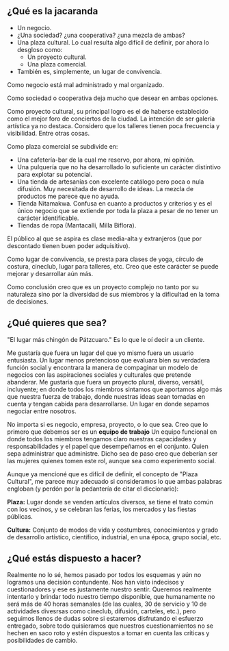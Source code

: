 ¿Qué es la jacaranda
--------------------

- Un negocio.
- ¿Una sociedad? ¿una cooperativa? ¿una mezcla de ambas?
- Una plaza cultural. Lo cual resulta algo difícil de definir, por ahora lo desgloso como:
  - Un proyecto cultural.
  + Una plaza comercial.
- También es, simplemente, un lugar de convivencia.


Como negocio está mal administrado y mal organizado.

Como sociedad o cooperativa deja mucho que desear en ambas opciones.

Como proyecto cultural, su principal logro es el de haberse establecido como el mejor foro de conciertos de la ciudad. La intención de ser galería artística ya no destaca. Considero que los talleres tienen poca frecuencia y visibilidad. Entre otras cosas.

Como plaza comercial se subdivide en:

- Una cafetería-bar de la cual me reservo, por ahora, mi opinión.
- Una pulquería que no ha desarrollado lo suficiente un carácter distintivo para explotar su potencial.
- Una tienda de artesanías con excelente catálogo pero poca o nula difusión. Muy necesitada de desarrollo de ideas. La mezcla de productos me parece que no ayuda.
- Tienda Nitamakwa. Confusa en cuanto a productos y criterios y es el único negocio que se extiende por toda la plaza a pesar de no tener un carácter identificable.
- Tiendas de ropa (Mantacalli, Milla Biflora).

El público al que se aspira es clase media-alta y extranjeros (que por descontado tienen buen poder adquisitivo).

Como lugar de convivencia, se presta para clases de yoga, círculo de costura, cineclub, lugar para talleres, etc. Creo que este carácter se puede mejorar y desarrollar aún más.

Como conclusión creo que es un proyecto complejo no tanto por su naturaleza sino por la diversidad de sus miembros y la dificultad en la toma de decisiones.


¿Qué quieres que sea?
---------------------

"El lugar más chingón de Pátzcuaro." Es lo que le oí decir a un cliente.

Me gustaría que fuera un lugar del que yo mismo fuera un usuario entusiasta. Un lugar menos pretencioso que evaluara bien su verdadera función social y encontrara la manera de compaginar un modelo de negocios con las aspiraciones sociales y culturales que pretende abanderar. Me gustaría que fuera un proyecto plural, diverso, versátil, incluyente; en donde todos los miembros sintamos que aportamos algo más que nuestra fuerza de trabajo, donde nuestras ideas sean tomadas en cuenta y tengan cabida para desarrollarse. Un lugar en donde sepamos negociar entre nosotros.

No importa si es negocio, empresa, proyecto, o lo que sea. Creo que lo primero que debemos ser es un **equipo de trabajo** Un equipo funcional en donde todos los miembros tengamos claro nuestras capacidades y responsabilidades y el papel que desempeñamos en el conjunto. Quien sepa administrar que administre. Dicho sea de paso creo que deberían ser las mujeres quienes tomen este rol, aunque sea como experimento social.

Aunque ya mencioné que es difícil de definir, el concepto de "Plaza Cultural", me parece muy adecuado si consideramos lo que ambas palabras engloban (y perdón por la pedantería de citar el diccionario):

**Plaza:** Lugar donde se venden artículos diversos, se tiene el trato común con los vecinos, y se celebran las ferias, los mercados y las fiestas públicas.

**Cultura:** Conjunto de modos de vida y costumbres, conocimientos y grado de desarrollo artístico, científico, industrial, en una época, grupo social, etc.


¿Qué estás dispuesto a hacer?
-----------------------------

Realmente no lo sé, hemos pasado por todos los esquemas y aún no logramos una decisión contundente. Nos han visto indecisos y cuestionadores y ese es justamente nuestro sentir. Queremos realmente intentarlo y brindar todo nuestro tiempo disponible, que humanamente no será más de 40 horas semanales (de las cuales, 30  de servicio y 10 de actividades divesrsas como cineclub, difusión, carteles, etc.), pero seguimos llenos de dudas sobre si estaremos disfrutando el esfuerzo entregado, sobre todo quisieramos que nuestros cuestionamientos no se hechen en saco roto y estén dispuestos a tomar en cuenta las críticas y posibilidades de cambio.
